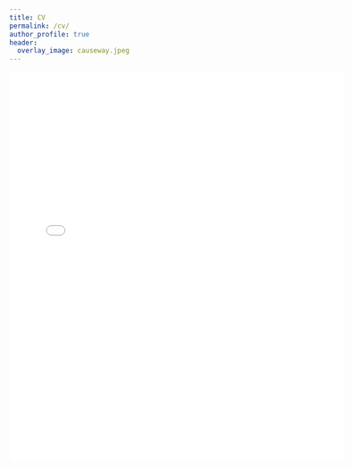 ```yaml
---
title: CV
permalink: /cv/
author_profile: true
header: 
  overlay_image: causeway.jpeg
---
```


<embed src="..\files\cv.pdf" width="600" height="700" type='application/pdf'>